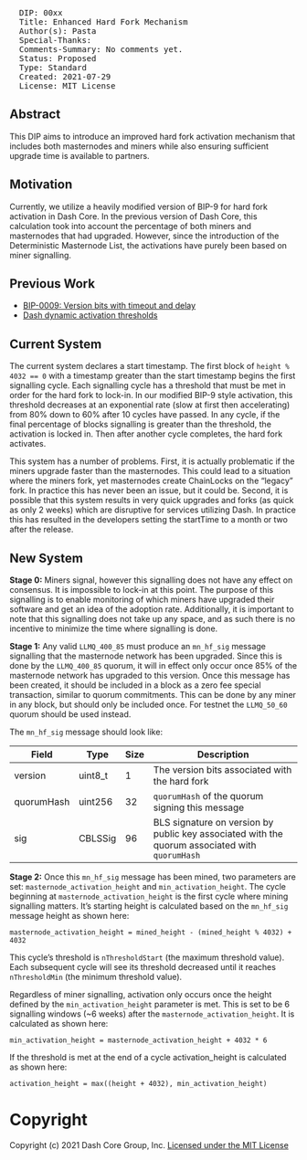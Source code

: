<pre>
  DIP: 00xx
  Title: Enhanced Hard Fork Mechanism
  Author(s): Pasta
  Special-Thanks:
  Comments-Summary: No comments yet.
  Status: Proposed
  Type: Standard
  Created: 2021-07-29
  License: MIT License
</pre>

## Abstract

This DIP aims to introduce an improved hard fork activation mechanism that includes both masternodes
and miners while also ensuring sufficient upgrade time is available to partners.

## Motivation

Currently, we utilize a heavily modified version of BIP-9 for hard fork activation in Dash Core. In
the previous version of Dash Core, this calculation took into account the percentage of both miners
and masternodes that had upgraded. However, since the introduction of the Deterministic Masternode
List, the activations have purely been based on miner signalling.

## Previous Work

* [BIP-0009: Version bits with timeout and
  delay](https://github.com/bitcoin/bips/blob/master/bip-0009.mediawiki)
* [Dash dynamic activation thresholds](https://github.com/dashpay/dash/pull/3692)

## Current System

The current system declares a start timestamp. The first block of `height % 4032 == 0` with a
timestamp greater than the start timestamp begins the first signalling cycle. Each signalling cycle
has a threshold that must be met in order for the hard fork to lock-in. In our modified BIP-9 style
activation, this threshold decreases at an exponential rate (slow at first then accelerating) from
80% down to 60% after 10 cycles have passed. In any cycle, if the final percentage of blocks
signalling is greater than the threshold, the activation is locked in. Then after another cycle
completes, the hard fork activates.

This system has a number of problems. First, it is actually problematic if the miners upgrade faster
than the masternodes. This could lead to a situation where the miners fork, yet masternodes create
ChainLocks on the “legacy” fork. In practice this has never been an issue, but it could be. Second,
it is possible that this system results in very quick upgrades and forks (as quick as only 2 weeks)
which are disruptive for services utilizing Dash. In practice this has resulted in the developers
setting the startTime to a month or two after the release.

## New System

**Stage 0:** Miners signal, however this signalling does not have any effect on consensus. It is
impossible to lock-in at this point. The purpose of this signalling is to enable monitoring of which
miners have upgraded their software and get an idea of the adoption rate. Additionally, it is
important to note that this signalling does not take up any space, and as such there is no incentive
to minimize the time where signalling is done.

**Stage 1:** Any valid `LLMQ_400_85` must produce an `mn_hf_sig` message signalling that the
masternode network has been upgraded. Since this is done by the `LLMQ_400_85` quorum, it will in
effect only occur once 85% of the masternode network has upgraded to this version. Once this message
has been created, it should be included in a block as a zero fee special transaction, similar to
quorum commitments. This can be done by any miner in any block, but should only be included once.
For testnet the `LLMQ_50_60` quorum should be used instead.

The `mn_hf_sig` message should look like:

| Field | Type | Size | Description |
|-|-|-|-|
| version | uint8_t | 1 | The version bits associated with the hard fork |
| quorumHash | uint256 | 32 | `quorumHash` of the quorum signing this message |
| sig | CBLSSig | 96 | BLS signature on version by public key associated with the quorum associated with `quorumHash` |

**Stage 2:** Once this `mn_hf_sig` message has been mined, two parameters are set:
`masternode_activation_height` and `min_activation_height`. The cycle beginning at
`masternode_activation_height` is the first cycle where mining signalling matters. It’s starting
height is calculated based on the `mn_hf_sig` message height as shown here:

    masternode_activation_height = mined_height - (mined_height % 4032) + 4032

This cycle’s threshold is `nThresholdStart` (the maximum threshold value). Each subsequent cycle
will see its threshold decreased until it reaches `nThresholdMin` (the minimum threshold value).

Regardless of miner signalling, activation only occurs once the height defined by the
`min_activation_height` parameter is met. This is set to be 6 signalling windows (~6 weeks) after
the `masternode_activation_height`. It is calculated as shown here:

    min_activation_height = masternode_activation_height + 4032 * 6

If the threshold is met at the end of a cycle activation_height is calculated as shown here:

    activation_height = max((height + 4032), min_activation_height)

# Copyright

Copyright (c) 2021 Dash Core Group, Inc. [Licensed under the MIT
License](https://opensource.org/licenses/MIT)
